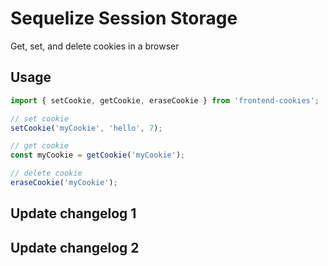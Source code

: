 # Sequelize Session Storage

Get, set, and delete cookies in a browser

## Usage

```js
import { setCookie, getCookie, eraseCookie } from 'frontend-cookies';

// set cookie
setCookie('myCookie', 'hello', 7);

// get cookie
const myCookie = getCookie('myCookie');

// delete cookie
eraseCookie('myCookie');
```

## Update changelog 1

## Update changelog 2
